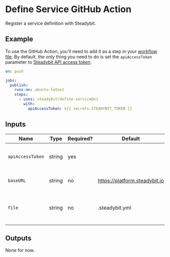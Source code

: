 # Define Service GitHub Action

Register a service definition with Steadybit.

## Example
To use the GitHub Action, you'll need to add it as a step in your [workflow file](https://help.github.com/en/actions/automating-your-workflow-with-github-actions). By default, the only thing you need to do is set the `apiAccessToken` parameter to [Steadybit API access token](https://docs.steadybit.io/integrate/10-api).

```yaml
on: push

jobs:
  publish:
    runs-on: ubuntu-latest
    steps:
      - uses: steadybit/define-service@v1
        with:
          apiAccessToken: ${{ secrets.STEADYBIT_TOKEN }}
```

## Inputs

|Name              |Type    |Required? |Default                       |Description
|------------------|--------|----------|------------------------------|------------------------------------
|`apiAccessToken`  |string  |yes       |                              |The NPM auth token to use for publishing
|`baseURL`         |string  |no        |https://platform.steadybit.io |The NPM registry URL to use
|`file`            |string  |no        |.steadybit.yml                |The path to your service definition file

## Outputs

None for now.
